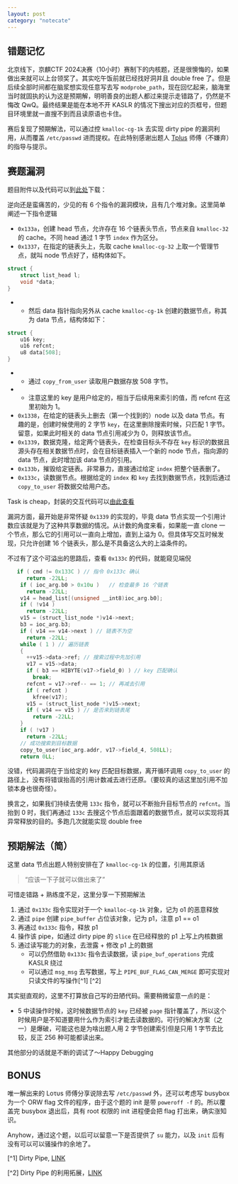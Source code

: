 ```yaml
---
layout: post
category: "notecate"
---
```


## 错题记忆

北京线下，京麒CTF 2024决赛（10小时）赛制下的内核题，还是很懊悔的，如果做出来就可以上台领奖了。其实吃午饭前就已经找好洞并且 double free 了。但是后续全部时间都在脑浆想实现任意写去写 `modprobe_path`，现在回忆起来，脑海里当时就固执的认为这是预期解，明明善良的出题人都过来提示走错路了，仍然是不悔改 QwQ。最终结果是能在本地不开 KASLR 的情况下搜出对应的页框号，但题目环境里就一直搜不到而且读原语也卡住。

赛后复现了预期解法，可以通过控 `kmalloc-cg-1k` 去实现 dirty pipe 的漏洞利用，从而覆盖 `/etc/passwd` 进而提权。在此特别感谢出题人 [Tplus](https://www.tpluszz.top/about-tplus/) 师傅（不嫌弃）的指导与提示。

## 赛题漏洞

题目附件以及代码可以到[此处](https://github.com/f0rm2l1n/ctf-artifact/tree/main/jingqi24final-badlist)下载：

逆向还是蛮痛苦的，少见的有 6 个指令的漏洞模块，且有几个堆对象。这里简单阐述一下指令逻辑

- `0x133a`，创建 head 节点，允许存在 16 个链表头节点，节点来自 `kmalloc-32` 的 cache。不同 head 通过 1 字节 `index` 作为区分。
- `0x1337`，在指定的链表头上，先取 cache `kmalloc-cg-32` 上取一个管理节点，就叫 node 节点好了，结构体如下。

```c
struct {
    struct list_head l;
    void *data;
}
```

- - 然后 data 指针指向另外从 cache `kmalloc-cg-1k` 创建的数据节点，称其为 data 节点，结构体如下：

```c
struct {
    u16 key;
    u16 refcnt;
    u8 data[508];
}
```
- - 通过 `copy_from_user` 读取用户数据存放 508 字节。
- - 注意这里的 key 是用户给定的，相当于后续用来索引的值，而 refcnt 在这里初始为 1。
- `0x1338`，在给定的链表头上删去（第一个找到的）node 以及 data 节点。有趣的是，创建时候使用的 2 字节 `key`，在这里删除搜索时候，只匹配 1 字节。留意，如果此时相关的 data 节点引用减少为 0，则释放该节点。
- `0x1339`，数据克隆，给定两个链表头，在检查目标头不存在 `key` 标识的数据且源头存在相关数据节点时，会在目标链表插入一个新的 node 节点，指向源的 data 节点，此时增加该 data 节点的引用。
- `0x133b`，摧毁给定链表。非常暴力，直接通过给定 `index` 把整个链表删了。
- `0x133c`，读数据节点。根据给定的 `index` 和 `key` 去找到数据节点，找到后通过 `copy_to_user` 将数据交给用户态。

Task is cheap，封装的交互代码可以[由此查看](https://github.com/f0rm2l1n/ctf-artifact/blob/main/jingqi24final-badlist/badlist.h)

漏洞方面，最开始是非常怀疑 `0x1339` 的实现的，毕竟 data 节点实现一个引用计数应该就是为了这种共享数据的情况。从计数的角度来看，如果能一直 clone 一个节点，那么它的引用可以一直向上增加，直到上溢为 0。但具体写交互时候发现，只允许创建 16 个链表头，那么是不具备这么大的上溢条件的。

不过有了这个可溢出的思路后，查看 `0x133c` 的代码，就能窥见端倪

```c
   if ( cmd != 0x133C ) // 指令 0x133c 确认
      return -22LL;
    if ( ioc_arg.b0 > 0x10u )   // 检查最多 16 个链表
      return -22LL;
    v14 = head_list[(unsigned __int8)ioc_arg.b0];
    if ( !v14 )
      return -22LL;
    v15 = (struct_list_node *)v14->next;
    b3 = ioc_arg.b3;
    if ( v14 == v14->next ) // 链表不为空
      return -22LL;
    while ( 1 ) // 遍历链表
    {
      ++v15->data->ref; // 搜索过程中先加引用
      v17 = v15->data;
      if ( b3 == HIBYTE(v17->field_0) ) // key 匹配确认
        break;
      refcnt = v17->ref-- == 1; // 再减去引用
      if ( refcnt )
        kfree(v17);
      v15 = (struct_list_node *)v15->next;
      if ( v14 == v15 ) // 是否来到链表尾
        return -22LL;
    }
    if ( !v17 )
      return -22LL;
    // 成功搜索到目标数据
    copy_to_user(ioc_arg.addr, v17->field_4, 508LL);
    return 0LL;
```

没错，代码漏洞在于当给定的 key 匹配目标数据，离开循环调用 `copy_to_user` 的路径上，没有将错误抬高的引用计数减去进行还原。（要较真的话这里加引用不加锁本身也很奇怪）。

换言之，如果我们持续去使用 `133c` 指令，就可以不断抬升目标节点的 `refcnt`。当抬到 0 时，我们再通过 `133c` 去搜这个节点后面跟着的数据节点，就可以实现将其异常释放的目的。多跑几次就能实现 double free

## 预期解法（简）

这里 data 节点出题人特别安排在了 `kmalloc-cg-1k` 的位置，引用其原话

> “应该一下子就可以做出来了”

可惜走错路 + 熟练度不足，这里分享一下预期解法

1. 通过 `0x133c` 指令实现对于一个 `kmalloc-cg-1k` 对象，记为 o1 的恶意释放
2. 通过 `pipe` 创建 `pipe_buffer` 占位该对象，记为 p1，注意 p1 == o1
3. 再通过 `0x133c` 指令，释放 p1
4. 操作该 pipe，如通过 dirty pipe 的 `slice` 在已经释放的 p1 上写上内核数据
5. 通过读写能力的对象，去泄露 + 修改 p1 上的数据
    - 可以仍然借助 `0x133c` 指令去读数据，读 `pipe_buf_operations` 完成 KASLR 绕过
    - 可以通过 `msg_msg` 去写数据，写上 `PIPE_BUF_FLAG_CAN_MERGE` 即可实现对只读文件的写操作[^1] [^2]

其实挺直观的，这里不打算放自己写的丑陋代码。需要稍微留意一点的是：

- 5 中读操作时候，这时候数据节点的 `key` 已经被 `page` 指针覆盖了，所以这个时候用户是不知道要用什么作为索引才能去读数据的。可行的解决方案（之一）是爆破，可能这也是为啥出题人用 2 字节创建索引但是只用 1 字节去比较，反正 256 种可能都读出来。

其他部分的话就是不断的调试了～Happy Debugging

## BONUS

唯一解出来的 Loτυs 师傅分享说除去写 `/etc/passwd` 外，还可以考虑写 busybox 为一个 ORW flag 文件的程序，由于这个题的 init 是带 `poweroff -f` 的。所以覆盖完 busybox 退出后，具有 root 权限的 init 进程便会把 flag 打出来，确实涨知识。

Anyhow，通过这个题，以后可以留意一下是否提供了 `su` 能力，以及 `init` 后有没有可以可以骚操作的余地了。

[^1] Dirty Pipe, [LINK](https://dirtypipe.cm4all.com/)

[^2] Dirty Pipe 的利用拓展，[LINK](https://veritas501.github.io/2022_03_16-CVE_2022_0185%E5%88%86%E6%9E%90%E5%8F%8A%E5%88%A9%E7%94%A8%E4%B8%8Epipe%E6%96%B0%E5%8E%9F%E8%AF%AD%E6%80%9D%E8%80%83%E4%B8%8E%E5%AE%9E%E8%B7%B5/)
